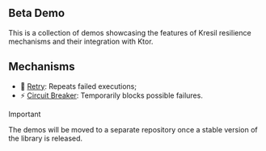## Beta Demo

This is a collection of demos showcasing the features of Kresil resilience mechanisms and their integration with Ktor.

## Mechanisms

- 🔁 [Retry](retry/README.md): Repeats failed executions;
- ⚡ [Circuit Breaker](circuitbreaker/README.md): Temporarily blocks possible failures.

> [!IMPORTANT]
> The demos will be moved to a separate repository once a stable version of the library is released.
